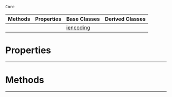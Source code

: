  `Core`

|Methods|Properties|Base Classes|Derived Classes|
|---|---|---|---|
| | |[iencoding](https://github.com/ZilchEngine/ZilchDocs/blob/master/code_reference/nada_base_types/iencoding.markdown)| |


 #  Properties


---  
 #  Methods


---  
 

 